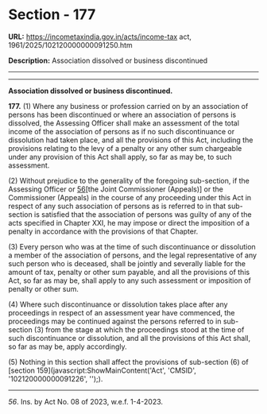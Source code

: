 # Section - 177

**URL:** https://incometaxindia.gov.in/acts/income-tax act, 1961/2025/102120000000091250.htm

**Description:** Association dissolved or business discontinued

---

****

**Association dissolved or business discontinued.**

**177.** (1) Where any business or profession carried on by an association of persons has been discontinued or where an association of persons is dissolved, the Assessing Officer shall make an assessment of the total income of the association of persons as if no such discontinuance or dissolution had taken place, and all the provisions of this Act, including the provisions relating to the levy of a penalty or any other sum chargeable under any provision of this Act shall apply, so far as may be, to such assessment.

(2) Without prejudice to the generality of the foregoing sub-section, if the Assessing Officer or [56](javascript:ShowFootnote\('fn56'\);)[the Joint Commissioner (Appeals)] or the Commissioner (Appeals) in the course of any proceeding under this Act in respect of any such association of persons as is referred to in that sub-section is satisfied that the association of persons was guilty of any of the acts specified in Chapter XXI, he may impose or direct the imposition of a penalty in accordance with the provisions of that Chapter.

(3) Every person who was at the time of such discontinuance or dissolution a member of the association of persons, and the legal representative of any such person who is deceased, shall be jointly and severally liable for the amount of tax, penalty or other sum payable, and all the provisions of this Act, so far as may be, shall apply to any such assessment or imposition of penalty or other sum.

(4) Where such discontinuance or dissolution takes place after any proceedings in respect of an assessment year have commenced, the proceedings may be continued against the persons referred to in sub-section (3) from the stage at which the proceedings stood at the time of such discontinuance or dissolution, and all the provisions of this Act shall, so far as may be, apply accordingly.

(5) Nothing in this section shall affect the provisions of sub-section (6) of [section 159](javascript:ShowMainContent\('Act', 'CMSID', '102120000000091226', ''\);).

* * *

_56_. Ins. by Act No. 08 of 2023, w.e.f. 1-4-2023.
